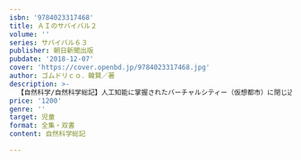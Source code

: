 ```yaml
---
isbn: '9784023317468'
title: ＡＩのサバイバル２
volume: ''
series: サバイバル６３
publisher: 朝日新聞出版
pubdate: '2018-12-07'
cover: 'https://cover.openbd.jp/9784023317468.jpg'
author: ゴムドリｃｏ．韓賢／著
description: >-
  【自然科学/自然科学総記】人工知能に掌握されたバーチャルシティー（仮想都市）に閉じ込められたジオたち。そこで行方不明の天才少年ユジンと出会い、脱出作戦を決行するが……。高度に進化した人工知能ロボットの目をかいくぐり、バーチャルシティーにとらわれた人たちを救うことができるか！？
price: '1200'
genre: ''
target: 児童
format: 全集・双書
content: 自然科学総記

---
```

